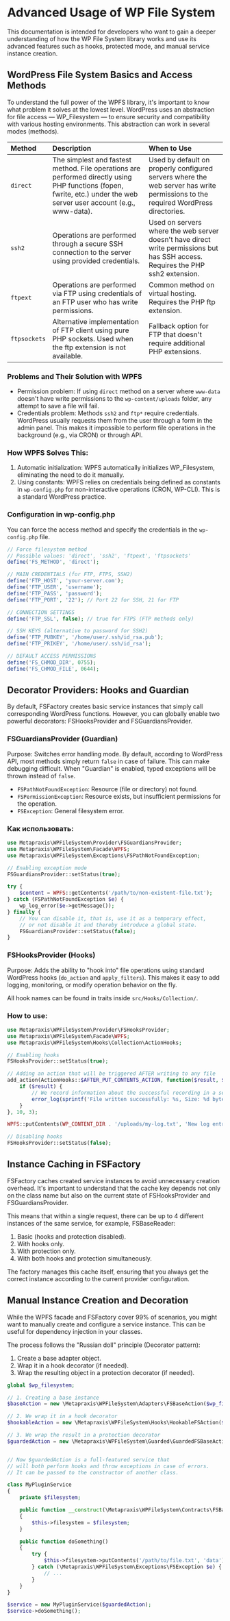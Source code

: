 # Advanced Usage of WP File System

This documentation is intended for developers who want to gain a deeper understanding of how the WP File System library
works and use its advanced features such as hooks, protected mode, and manual service instance creation.

## WordPress File System Basics and Access Methods

To understand the full power of the WPFS library, it's important to know what problem it solves at the lowest level.
WordPress uses an abstraction for file access — WP_Filesystem — to ensure security and compatibility with various
hosting environments. This abstraction can work in several modes (methods).

| Method       | Description                                                                                                                                                           | When to Use                                                                                                                      |
|:-------------|:----------------------------------------------------------------------------------------------------------------------------------------------------------------------|:---------------------------------------------------------------------------------------------------------------------------------|
| `direct`     | The simplest and fastest method. File operations are performed directly using PHP functions (fopen, fwrite, etc.) under the web server user account (e.g., www-data). | Used by default on properly configured servers where the web server has write permissions to the required WordPress directories. |
| `ssh2`       | Operations are performed through a secure SSH connection to the server using provided credentials.                                                                    | Used on servers where the web server doesn't have direct write permissions but has SSH access. Requires the PHP ssh2 extension.  |
| `ftpext`     | Operations are performed via FTP using credentials of an FTP user who has write permissions.                                                                          | Common method on virtual hosting. Requires the PHP ftp extension.                                                                |
| `ftpsockets` | Alternative implementation of FTP client using pure PHP sockets. Used when the ftp extension is not available.                                                        | Fallback option for FTP that doesn't require additional PHP extensions.                                                          |

### Problems and Their Solution with WPFS

- Permission problem: If using `direct` method on a server where `www-data` doesn't have write permissions to the
  `wp-content/uploads` folder, any attempt to save a file will fail.
- Credentials problem: Methods `ssh2` and `ftp*` require credentials. WordPress usually requests them from the user
  through a form in the admin panel. This makes it impossible to perform file operations in the background (e.g., via
  CRON) or through API.

### How WPFS Solves This:

1. Automatic initialization: WPFS automatically initializes WP_Filesystem, eliminating the need to do it manually.
2. Using constants: WPFS relies on credentials being defined as constants in `wp-config.php` for non-interactive
   operations (CRON, WP-CLI). This is a standard WordPress practice.

### Configuration in wp-config.php

You can force the access method and specify the credentials in the `wp-config.php` file.

```php
// Force filesystem method
// Possible values: 'direct', 'ssh2', 'ftpext', 'ftpsockets'
define('FS_METHOD', 'direct');

// MAIN CREDENTIALS (for FTP, FTPS, SSH2)
define('FTP_HOST', 'your-server.com');
define('FTP_USER', 'username');
define('FTP_PASS', 'password');
define('FTP_PORT', '22'); // Port 22 for SSH, 21 for FTP

// CONNECTION SETTINGS
define('FTP_SSL', false); // true for FTPS (FTP methods only)

// SSH KEYS (alternative to password for SSH2)
define('FTP_PUBKEY', '/home/user/.ssh/id_rsa.pub');
define('FTP_PRIKEY', '/home/user/.ssh/id_rsa');

// DEFAULT ACCESS PERMISSIONS
define('FS_CHMOD_DIR', 0755);
define('FS_CHMOD_FILE', 0644);
```

## Decorator Providers: Hooks and Guardian

By default, FSFactory creates basic service instances that simply call corresponding WordPress functions.
However, you can globally enable two powerful decorators: FSHooksProvider and FSGuardiansProvider.

### FSGuardiansProvider (Guardian)

Purpose: Switches error handling mode. By default, according to WordPress API, most methods simply return `false` in
case of failure. This can make debugging difficult. When "Guardian" is enabled, typed exceptions will be thrown instead
of `false`.

- `FSPathNotFoundException`: Resource (file or directory) not found.
- `FSPermissionException`: Resource exists, but insufficient permissions for the operation.
- `FSException`: General filesystem error.

### Как использовать:

```php
use Metapraxis\WPFileSystem\Provider\FSGuardiansProvider;
use Metapraxis\WPFileSystem\Facade\WPFS;
use Metapraxis\WPFileSystem\Exceptions\FSPathNotFoundException;

// Enabling exception mode
FSGuardiansProvider::setStatus(true);

try {
    $content = WPFS::getContents('/path/to/non-existent-file.txt');
} catch (FSPathNotFoundException $e) {
    wp_log_error($e->getMessage());
} finally {
    // You can disable it, that is, use it as a temporary effect,
    // or not disable it and thereby introduce a global state.
    FSGuardiansProvider::setStatus(false);
}
```

### FSHooksProvider (Hooks)

Purpose: Adds the ability to "hook into" file operations using standard WordPress hooks
(`do_action` and `apply_filters`). This makes it easy to add logging, monitoring, or modify operation behavior
on the fly.

All hook names can be found in traits inside `src/Hooks/Collection/`.

### How to use:

```php
use Metapraxis\WPFileSystem\Provider\FSHooksProvider;
use Metapraxis\WPFileSystem\Facade\WPFS;
use Metapraxis\WPFileSystem\Hooks\Collection\ActionHooks;

// Enabling hooks
FSHooksProvider::setStatus(true);

// Adding an action that will be triggered AFTER writing to any file
add_action(ActionHooks::$AFTER_PUT_CONTENTS_ACTION, function($result, $file, $contents) {
    if ($result) {
        // We record information about the successful recording in a separate log
        error_log(sprintf('File written successfully: %s, Size: %d bytes', $file, strlen($contents)));
    }
}, 10, 3);

WPFS::putContents(WP_CONTENT_DIR . '/uploads/my-log.txt', 'New log entry.');

// Disabling hooks
FSHooksProvider::setStatus(false);
```

## Instance Caching in FSFactory

FSFactory caches created service instances to avoid unnecessary creation overhead. It's important to understand that the
cache
key depends not only on the class name but also on the current state of FSHooksProvider and FSGuardiansProvider.

This means that within a single request, there can be up to 4 different instances of the same service,
for example, FSBaseReader:

1. Basic (hooks and protection disabled).
2. With hooks only.
3. With protection only.
4. With both hooks and protection simultaneously.

The factory manages this cache itself, ensuring that you always get the correct instance according to the
current provider configuration.

## Manual Instance Creation and Decoration

While the WPFS facade and FSFactory cover 99% of scenarios, you might want to manually create and configure
a service instance. This can be useful for dependency injection in your classes.

The process follows the "Russian doll" principle (Decorator pattern):

1. Create a base adapter object.
2. Wrap it in a hook decorator (if needed).
3. Wrap the resulting object in a protection decorator (if needed).

```php
global $wp_filesystem;

// 1. Creating a base instance
$baseAction = new \Metapraxis\WPFileSystem\Adapters\FSBaseAction($wp_filesystem);

// 2. We wrap it in a hook decorator
$hookableAction = new \Metapraxis\WPFileSystem\Hooks\HookableFSAction($baseAction);

// 3. We wrap the result in a protection decorator
$guardedAction = new \Metapraxis\WPFileSystem\Guarded\GuardedFSBaseAction($hookableAction);


// Now $guardedAction is a full-featured service that
// will both perform hooks and throw exceptions in case of errors.
// It can be passed to the constructor of another class.

class MyPluginService
{
    private $filesystem;

    public function __construct(\Metapraxis\WPFileSystem\Contracts\FSBaseAction $filesystem)
    {
        $this->filesystem = $filesystem;
    }

    public function doSomething()
    {
        try {
            $this->filesystem->putContents('/path/to/file.txt', 'data');
        } catch (\Metapraxis\WPFileSystem\Exceptions\FSException $e) {
            // ...
        }
    }
}

$service = new MyPluginService($guardedAction);
$service->doSomething();
```
